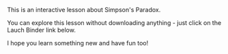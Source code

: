 This is an interactive lesson about Simpson's Paradox.

You can explore this lesson without downloading anything - just click on the Lauch Binder link below.

I hope you learn something new and have fun too!
